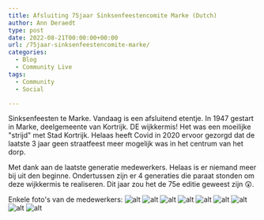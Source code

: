 ```yaml
---
title: Afsluiting 75jaar Sinksenfeestencomite Marke (Dutch) 
author: Ann Deraedt
type: post
date: 2022-08-21T00:00:00+00:00
url: /75jaar-sinksenfeestencomite-marke/
categories:
  - Blog
  - Community Live
tags:
  - Community
  - Social

---
```

Sinksenfeesten te Marke. Vandaag is een afsluitend etentje. In 1947 gestart in Marke, deelgemeente van Kortrijk. DE wijkkermis! Het was een moeilijke "strijd" met Stad Kortrijk. Helaas heeft Covid in 2020 ervoor gezorgd dat de laatste 3 jaar geen straatfeest meer mogelijk was in het centrum van het dorp.

Met dank aan de laatste generatie medewerkers. Helaas is er niemand meer bij uit den beginne. Ondertussen zijn er 4 generaties die paraat stonden om deze wijkkermis te realiseren.
Dit jaar zou het de 75e editie geweest zijn 😲.

Enkele foto's van de medewerkers:
![alt](https://cdn.beta.multipass.rocks/drive/ne-kernteam/e/1/8/ce2ba1bd-a97e-4b32-9871-959757e77932.jpg)
![alt](https://cdn.beta.multipass.rocks/drive/ne-kernteam/3/6/6/620d4d20-a9c7-4bfd-be4f-918282f398a9.jpg)
![alt](https://cdn.beta.multipass.rocks/drive/ne-kernteam/0/8/8/135ea21e-66f9-405e-a201-e062a2f3a6eb.jpg)
![alt](https://cdn.beta.multipass.rocks/drive/ne-kernteam/5/4/f/cb1bca11-25b9-491e-a111-aab332e3eb15.jpg)
![alt](https://cdn.beta.multipass.rocks/drive/ne-kernteam/c/8/8/542908cd-4397-4857-8160-cf2c4ab4d72c.jpg)
![alt](https://cdn.beta.multipass.rocks/drive/ne-kernteam/5/9/1/a293b399-b6d4-4963-a5c3-23f682b9e49e.jpg)
![alt](https://cdn.beta.multipass.rocks/drive/ne-kernteam/5/a/a/5b1d70df-5b61-4a1e-afeb-86b32ddc91ce.jpg)
![alt](https://cdn.beta.multipass.rocks/drive/ne-kernteam/5/1/a/8bdf2ac4-3c98-428e-9f2c-525e0267b525.jpg)
![alt](https://cdn.beta.multipass.rocks/drive/ne-kernteam/f/d/6/3094f28c-0099-4914-9880-493fc73ad9ea.jpg)
